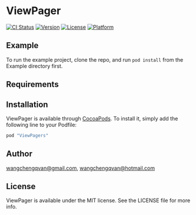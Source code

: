 # ViewPager

[![CI Status](http://img.shields.io/travis/wangchengqvan@gmail.com/ViewPager.svg?style=flat)](https://travis-ci.org/wangchengqvan@gmail.com/ViewPager)
[![Version](https://img.shields.io/cocoapods/v/ViewPager.svg?style=flat)](http://cocoapods.org/pods/ViewPager)
[![License](https://img.shields.io/cocoapods/l/ViewPager.svg?style=flat)](http://cocoapods.org/pods/ViewPager)
[![Platform](https://img.shields.io/cocoapods/p/ViewPager.svg?style=flat)](http://cocoapods.org/pods/ViewPager)

## Example

To run the example project, clone the repo, and run `pod install` from the Example directory first.

## Requirements

## Installation

ViewPager is available through [CocoaPods](http://cocoapods.org). To install
it, simply add the following line to your Podfile:

```ruby
pod "ViewPagers"
```

## Author

wangchengqvan@gmail.com, wangchengqvan@hotmail.com

## License

ViewPager is available under the MIT license. See the LICENSE file for more info.
